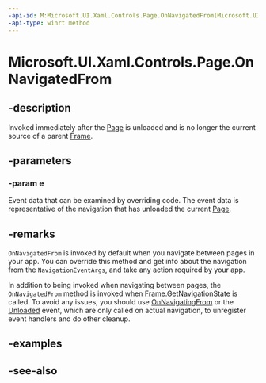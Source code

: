```yaml
---
-api-id: M:Microsoft.UI.Xaml.Controls.Page.OnNavigatedFrom(Microsoft.UI.Xaml.Navigation.NavigationEventArgs)
-api-type: winrt method
---
```


<!-- Method syntax
virtual protected void OnNavigatedFrom(Windows.UI.Xaml.Navigation.NavigationEventArgs e)
-->

# Microsoft.UI.Xaml.Controls.Page.OnNavigatedFrom

## -description

Invoked immediately after the [Page](page.md) is unloaded and is no longer the current source of a parent [Frame](frame.md).

## -parameters

### -param e

Event data that can be examined by overriding code. The event data is representative of the navigation that has unloaded the current [Page](page.md).

## -remarks

`OnNavigatedFrom` is invoked by default when you navigate between pages in your app. You can override this method and get info about the navigation from the `NavigationEventArgs`, and take any action required by your app.

In addition to being invoked when navigating between pages, the `OnNavigatedFrom` method is invoked when [Frame.GetNavigationState](frame_getnavigationstate_1352043812.md) is called. To avoid any issues, you should use [OnNavigatingFrom](page_onnavigatingfrom_1820075439.md) or the [Unloaded](../microsoft.ui.xaml/frameworkelement_unloaded.md) event, which are only called on actual navigation, to unregister event handlers and do other cleanup.

## -examples

## -see-also
